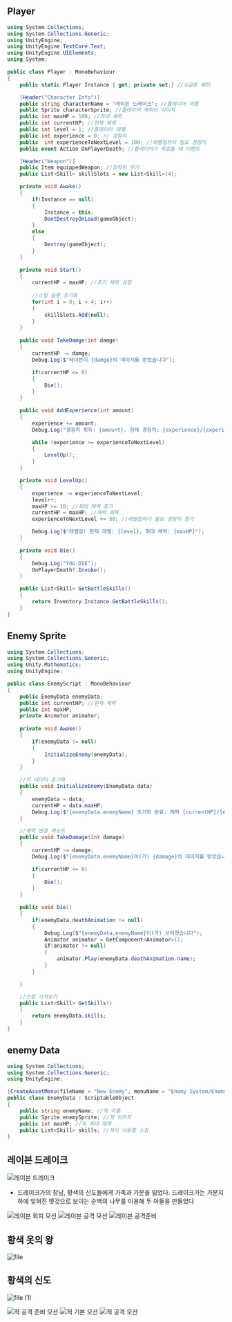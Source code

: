 Player
-
~~~C#
using System.Collections;
using System.Collections.Generic;
using UnityEngine;
using UnityEngine.TextCore.Text;
using UnityEngine.UIElements;
using System;

public class Player : MonoBehaviour
{
    public static Player Instance { get; private set;} //싱글톤 패턴

    [Header("Character Info")]
    public string characterName = "레이븐 드레이크"; //플레이어 이름
    public Sprite characterSprite; //플레이어 캐릭터 이미지
    public int maxHP = 100; //최대 체력
    public int currentHP; //현재 체력
    public int level = 1; //플레이어 레벨
    public int experience = 0; // 경험치
    public  int experienceToNextLevel = 100; //레벨업까지 필요 경험치
    public event Action OnPlayerDeath; //플레이어가 죽었을 때 이벤트

    [Header("Weapon")]
    public Item equippedWeapon; //장착된 무기
    public List<Skill> skillSlots = new List<Skill>(4);

    private void Awake()
    {
        if(Instance == null)
        {
            Instance = this;
            DontDestroyOnLoad(gameObject);
        }
        else
        {
            Destroy(gameObject);
        }
    }

    private void Start()
    {
        currentHP = maxHP; //초기 체력 설정
        
        //스킬 슬롯 초기화
        for(int i = 0; i < 4; i++)
        {
            skillSlots.Add(null);
        }
    }
    
    public void TakeDamge(int damge)
    {
        currentHP -= damge;
        Debug.Log($"레이븐이 {damge}의 데미지를 받았습니다");

        if(currentHP <= 0)
        {
            Die();
        }
    }

    public void AddExperience(int amount)
    {
        experience += amount;
        Debug.Log("경험치 획득: {amount}. 현재 경험치: {experience}/{experienceToNextLevel}");

        while (experience >= experienceToNextLevel)
        {
            LevelUp();
        }
    }

    private void LevelUp()
    {
        experience -= experienceToNextLevel;
        level++;
        maxHP += 10; //최대 체력 증가
        currentHP = maxHP; //체력 회복
        experienceToNextLevel += 50; //레벨업마다 필요 경험치 증가

        Debug.Log($"레벨업! 현재 레벨: {level}, 최대 체력: {maxHP}");
    }

    private void Die()
    {
        Debug.Log("YOU DIE");
        OnPlayerDeath?.Invoke();
    }

    public List<Skill> GetBattleSkills()
    {
        return Inventory.Instance.GetBattleSkills();
    }
}
~~~

Enemy Sprite
-
~~~C#
using System.Collections;
using System.Collections.Generic;
using Unity.Mathematics;
using UnityEngine;

public class EnemyScript : MonoBehaviour
{
    public EnemyData enemyData;
    public int currentHP; //현재 체력
    public int maxHP;
    private Animator animator;
    
    private void Awake()
    {
        if(enemyData != null)
        {
            InitializeEnemy(enemyData);
        }
    }

    //적 데이터 초기화
    public void InitializeEnemy(EnemyData data)
    {
        enemyData = data;
        currentHP = data.maxHP;
        Debug.Log($"{enemyData.enemyName} 초기화 완료: 체력 {currentHP}/{enemyData.maxHP}");
    }

    //체력 변경 메소드
    public void TakeDamage(int damage)
    {
        currentHP -= damage;
        Debug.Log($"{enemyData.enemyName}이(가) {damage}의 데미지를 받았습니다");

        if(currentHP <= 0)
        {
            Die();
        }
    }

    public void Die()
    {
        if(enemyData.deathAnimation != null)
        {
            Debug.Log($"{enemyData.enemyName}이(가) 쓰러졌습니다");
            Animator animator = GetComponent<Animator>();
            if(animator != null)
            {
                animator.Play(enemyData.deathAnimation.name);
            }
        }

    }

    //스킬 가져오기
    public List<Skill> GetSkills()
    {
        return enemyData.skills;
    }
}
~~~

enemy Data
-
~~~C#
using System.Collections;
using System.Collections.Generic;
using UnityEngine;

[CreateAssetMenu(fileName = "New Enemy", menuName = "Enemy System/Enemy Data")]
public class EnemyData : ScriptableObject
{
    public string enemyName; //적 이름
    public Sprite enemySprite; //적 이미지
    public int maxHP; //적 최대 체력
    public List<Skill> skills; //적이 사용할 스킬
}
~~~

레이븐 드레이크
-
![레이븐 드레이크](https://github.com/user-attachments/assets/fad16a47-38d0-4271-bf97-af7534e1c8d2)
* 드레이크가의 장남, 황색의 신도들에게 가족과 가문을 잃었다. 드레이크가는 가문지하에 잊혀진 옛것으로 보이는 순백의 나무를 이용해 두 아들을 만들었다

![레이븐 회피 모션](https://github.com/user-attachments/assets/1957e8be-38be-4283-b2b6-0b3d18254b79)
![레이븐 공격 모션](https://github.com/user-attachments/assets/1993016d-d481-48c1-b483-84f1d5183657)
![레이븐 공격준비](https://github.com/user-attachments/assets/81a65537-d5f0-4b86-bc7c-6ecb5c2d5beb)


황색 옷의 왕
-
![file](https://github.com/user-attachments/assets/21497e98-8c92-4e0c-ab7c-301741d1eac3)


황색의 신도
-
![file (1)](https://github.com/user-attachments/assets/80ec92c0-3e22-41cd-975b-281e5c9379e9)

![적 공격 준비 모션](https://github.com/user-attachments/assets/34e31bfe-4e54-4696-85a1-ce08d7afcaff)
![적 기본 모션](https://github.com/user-attachments/assets/c201ce8d-2326-413b-94b8-3de54ed5c602)
![적 공격 모션](https://github.com/user-attachments/assets/04e8bc0c-56f2-4a72-aa82-d613b410779d)
